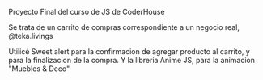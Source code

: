 Proyecto Final del curso de JS de CoderHouse

Se trata de un carrito de compras correspondiente a un negocio real, @teka.livings

Utilicé Sweet alert para la confirmacion de agregar producto al carrito, y para la finalizacion de la compra.
Y la libreria Anime JS, para la animacion "Muebles & Deco"
